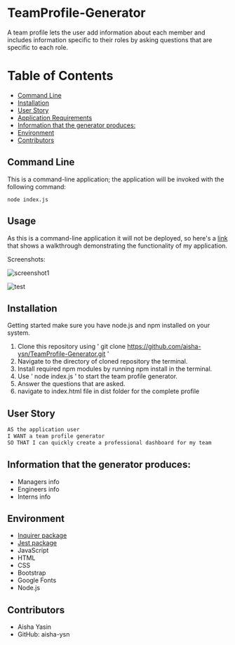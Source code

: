 # TeamProfile-Generator

A team profile lets the user add information about each member and includes information specific to their roles by asking questions that are specific to each role.

# Table of Contents 
  - [Command Line](#command-line)
  - [Installation](#installation)
  - [User Story](#user-story)
  - [Application Requirements](#application-requirements)
  - [Information that the generator produces:](#Information-that-the-generator-produces)
  - [Environment](#environment)
  - [Contributors](#contributors)

## Command Line
This is a command-line application; the application will be invoked with the following command:

```
node index.js
```

## Usage 
As this is a command-line application it will not be deployed, so here's a <a href="https://drive.google.com/file/d/1fUHYFc6E53tGuO74xhVS0UCbRB-FyHRf/preview" target="_blank">link</a> that shows a walkthrough demonstrating the functionality of my application.

Screenshots:

![screenshot1](https://user-images.githubusercontent.com/83360651/129487552-38463dd7-ff42-42d6-9109-37cffba501ca.JPG)


![test](https://user-images.githubusercontent.com/83360651/129487555-baaa4a36-99ba-4bc8-b2bd-bc8761d1c410.JPG)


## Installation
Getting started make sure you have node.js and npm installed on your system.

1. Clone this repository using ' git clone https://github.com/aisha-ysn/TeamProfile-Generator.git '
2. Navigate to the directory of cloned repository the terminal.
3. Install required npm modules by running npm install in the terminal.
4. Use ' node index.js ' to start the team profile generator.
5. Answer the questions that are asked.
6. navigate to index.html file in dist folder for the complete profile

## User Story

```md
AS the application user
I WANT a team profile generator
SO THAT I can quickly create a professional dashboard for my team
```

## Information that the generator produces: 

  * Managers info
  * Engineers info
  * Interns info

## Environment
* [Inquirer package](https://www.npmjs.com/package/inquirer)
* [Jest package](https://www.npmjs.com/package/jest)
* JavaScript
* HTML
* CSS
* Bootstrap
* Google Fonts
* Node.js


## Contributors 
* Aisha Yasin
* GitHub: aisha-ysn
